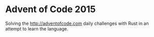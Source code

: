 # Advent of Code 2015

Solving the http://adventofcode.com daily challenges with Rust in an attempt to
learn the language.
